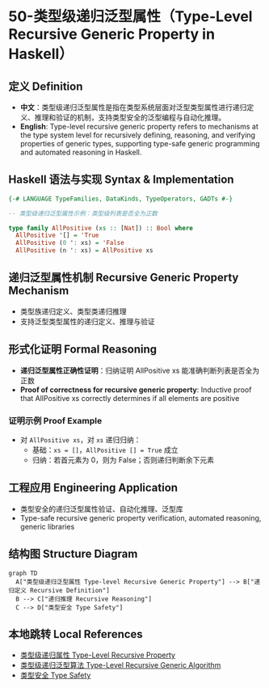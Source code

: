# 50-类型级递归泛型属性（Type-Level Recursive Generic Property in Haskell）

## 定义 Definition

- **中文**：类型级递归泛型属性是指在类型系统层面对泛型类型属性进行递归定义、推理和验证的机制，支持类型安全的泛型编程与自动化推理。
- **English**: Type-level recursive generic property refers to mechanisms at the type system level for recursively defining, reasoning, and verifying properties of generic types, supporting type-safe generic programming and automated reasoning in Haskell.

## Haskell 语法与实现 Syntax & Implementation

```haskell
{-# LANGUAGE TypeFamilies, DataKinds, TypeOperators, GADTs #-}

-- 类型级递归泛型属性示例：类型级列表是否全为正数

type family AllPositive (xs :: [Nat]) :: Bool where
  AllPositive '[] = 'True
  AllPositive (0 ': xs) = 'False
  AllPositive (n ': xs) = AllPositive xs
```

## 递归泛型属性机制 Recursive Generic Property Mechanism

- 类型族递归定义、类型类递归推理
- 支持泛型类型属性的递归定义、推理与验证

## 形式化证明 Formal Reasoning

- **递归泛型属性正确性证明**：归纳证明 AllPositive xs 能准确判断列表是否全为正数
- **Proof of correctness for recursive generic property**: Inductive proof that AllPositive xs correctly determines if all elements are positive

### 证明示例 Proof Example

- 对 `AllPositive xs`，对 `xs` 递归归纳：
  - 基础：`xs = []`，`AllPositive [] = True` 成立
  - 归纳：若首元素为 0，则为 False；否则递归判断余下元素

## 工程应用 Engineering Application

- 类型安全的递归泛型属性验证、自动化推理、泛型库
- Type-safe recursive generic property verification, automated reasoning, generic libraries

## 结构图 Structure Diagram

```mermaid
graph TD
  A["类型级递归泛型属性 Type-level Recursive Generic Property"] --> B["递归定义 Recursive Definition"]
  B --> C["递归推理 Recursive Reasoning"]
  C --> D["类型安全 Type Safety"]
```

## 本地跳转 Local References

- [类型级递归属性 Type-Level Recursive Property](../62-Type-Level-Recursive-Property/01-Type-Level-Recursive-Property-in-Haskell.md)
- [类型级递归泛型算法 Type-Level Recursive Generic Algorithm](../72-Type-Level-Recursive-Generic-Algorithm/01-Type-Level-Recursive-Generic-Algorithm-in-Haskell.md)
- [类型安全 Type Safety](../14-Type-Safety/01-Type-Safety-in-Haskell.md)
